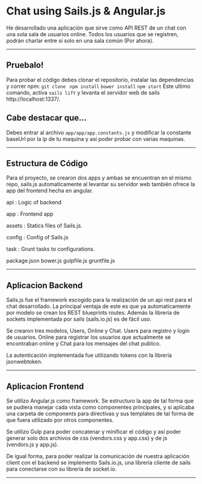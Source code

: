 Chat using Sails.js & Angular.js
===================


He desarrollado una aplicación que sirve como API REST de un chat con una sola sala de usuarios online. Todos los usuarios que se registren, podrán charlar entre sí solo en una sala común (Por ahora).

----------


Pruebalo!
-------------
Para probar el código debes clonar el repositorio, instalar las dependencias y correr npm:
`git clone `
`npm install`
`bower install`
`npm start`
Este ultimo comando, activa `sails lift` y levanta el servidor web de sails http://localhost:1337/.


Cabe destacar que...
-------------
Debes entrar al archivo `app/app/app.constants.js` y modificar la constante baseUrl por la ip de tu maquina y así poder probar con varias maquinas.


----------


Estructura de Código
-------------------
Para el proyecto, se crearon dos apps y ambas se encuentran en el mismo repo, sails.js automaticamente al levantar su servidor web también ofrece la app del frontend hecha en angular.

api
:    Logic of backend

app
:   Frontend app

assets
:    Statics files of Sails.js.

config
:    Config of Sails.js

task
:    Grunt tasks to configurations.

package.json
bower.js
gulpfile.js
gruntfile.js

----------
Aplicacion Backend
-------------

Sails.js fue el framework escogido para la realización de un api rest para el chat desarrollado. La principal ventaja de este es que ya automaticamente por modelo se crean los REST blueprints routes. Además la librería de sockets implementada por sails (sails.io.js) es de fácil uso.

Se crearon tres modelos, Users, Online y Chat. Users para registro y login de usuarios. Online para registrar los usuarios que actualmente se encontraban online y Chat para los mensajes del chat publico.

La autenticación implementada fue utilizando tokens con la librería jsonwebtoken.

----------
Aplicacion Frontend
-------------

Se utilizo Angular.js como framework. Se estructuro la app de tal forma que se pudiera manejar cada vista como componentes principales, y si aplicaba una carpeta de components para directivas y sus templates de tal forma de que fuera utilizado por otros componentes.

Se utilizo Gulp para poder concatenar y minificar el código y así poder generar solo dos archivos de css (vendors.css y app.css) y de js (vendors.js y app.js).

De igual forma, para poder realizar la comunicación de nuestra aplicación client con el backend se implemento Sails.io.js, una librería cliente de sails para conectarse con su librería de socket.io.

----------
